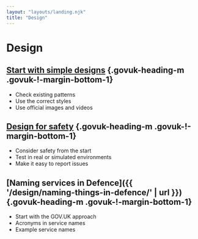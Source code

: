 ```yaml
---
layout: "layouts/landing.njk"
title: "Design"
---
```


# Design

## [Start with simple designs](/design/start-with-simple-designs/) {.govuk-heading-m .govuk-!-margin-bottom-1}

- Check existing patterns
- Use the correct styles
- Use official images and videos

## [Design for safety](/design/design-for-safety/) {.govuk-heading-m .govuk-!-margin-bottom-1}

- Consider safety from the start
- Test in real or simulated environments
- Make it easy to report issues

## [Naming services in Defence]({{ '/design/naming-things-in-defence/' | url }}) {.govuk-heading-m .govuk-!-margin-bottom-1}

- Start with the GOV.UK approach
- Acronyms in service names
- Example service names
